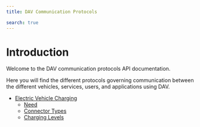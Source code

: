 ```yaml
---
title: DAV Communication Protocols

search: true
---
```


# Introduction

Welcome to the DAV communication protocols API documentation.

Here you will find the different protocols governing communication between the different vehicles, services, users, and applications using DAV.

<ul>
  <li>
    <a href="./ev_charging.html">Electric Vehicle Charging</a>
    <ul>
      <li><a href="./ev_charging.html#need">Need</a></li>
      <li><a href="./ev_charging.html#connector-types">Connector Types</a></li>
      <li><a href="./ev_charging.html#charging-levels">Charging Levels</a></li>
    </ul>
  </li>
</ul>

